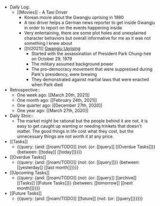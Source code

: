 - Daily Log:
    - [[Movies]] - A Taxi Driver
        - Korean movie about the Gwangju uprising in 1980
        - A taxi driver helps a German news reporter to get inside Gwangju in order to report on the events happening inside
        - Very entertaining, there are some plot holes and unexplained character behaviors but overall informative for me as it was not something I knew about
        - [[til2021]] [Gwangju Uprising](https://en.wikipedia.org/wiki/Gwangju_Uprising)
            - Started with the assassination of President Park Chung-hee on October 29, 1979
            - The military assumed background power 
            - The pro-democracy movement that were suppressed during Park's presidency, were brewing
            - They demonstrated against martial laws that were enacted when Park died
- Retrospective::
    - One week ago: [[March 20th, 2021]]
    - One month ago: [[February 24th, 2021]]
    - One quarter ago: [[December 27th, 2020]]
    - One year ago: [[March 27th, 2020]]
- Daily Stoic::
    - The market might be rational but the people behind it are not, it is easy to get caught up wanting or needing trinkets that doesn't matter. The good things in life cost what they cost, but the unnecessary things are not worth it at any price.
- [[Tasks]]
    - {{query: {and: [[roam/TODO]] {not: {or: [[query]] [[Overdue Tasks]]}} {between: [[today]] [[today]]}}}}
- [[Overdue Tasks]]
    - {{query: {and: [[roam/TODO]] {not: {or: [[query]]}} {between: [[yesterday]] [[last month]]}}}}
- [[Upcoming Tasks]]
    - {{query: {and: [[roam/TODO]] {not: {or: [[query]] [[archive]] [[Tasks]] [[Future Tasks]]}} {between: [[tomorrow]] [[next month]]}}}}
- [[Future Tasks]]
    - {{query: {and: [[roam/TODO]] [[future]] {not: {or: [[query]]}}}}}
